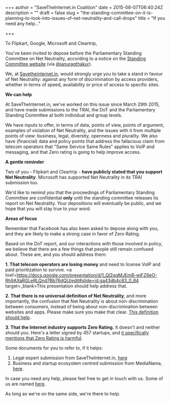 +++
author = "SaveTheInternet.in Coalition"
date = 2015-08-07T06:40:24Z
description = ""
draft = false
slug = "the-standing-committee-on-it-is-planning-to-look-into-issues-of-net-neutrality-and-call-drops"
title = "If you need any help..."

+++


To Flipkart, Google, Microsoft and Cleartrip,

You've been invited to depose before the Parliamentary Standing Committee on Net Neutrality, according to a notice on the <a href=http://164.100.47.134/lsscommittee/Information%20Technology/Meeting_notice/Notice%20-%20(24)%2011.08.15.pdf target=_blank>Standing Committee website</a> (via <a href=https://twitter.com/ianuragthakur/status/629539338083119105 target=_blank>@ianuragthakur</a>).

We, at <a href=http://www.savetheinternet.in>Savetheinternet.in</a>, would strongly urge you to take a stand in favour of Net Neutrality: against any form of discrimination by access providers, whether in terms of speed, availability or price of access to specific sites. 

**We can help**

At SaveTheInternet.in, we've worked on this issue since March 29th 2015, and have made submissions to the TRAI, the DoT and the Parliamentary Standing Committee at both individual and group levels. 

We have inputs to offer, in terms of data, points of view, points of argument, examples of violation of Net Neutrality, and the issues with it from multiple points of view: business, legal, diversity, openness and plurality. We also have (financial) data and policy points that address the fallacious claim from telecom operators that "Same Service Same Rules" applies to VoIP and messaging, and that Zero rating is going to help improve access.

**A gentle reminder**

Two of you - Flipkart and Cleartrip - **have publicly stated that you support Net Neutrality**. Microsoft has supported Net Neutrality in its TRAI submission too.

We'd like to remind you that the proceedings of Parliamentary Standing Committee are confidential **only** until the standing committee releases its report on Net Neutrality. Your depositions will eventually be public, and we hope that you will stay true to your word.

**Areas of focus**

Remember that Facebook has also been asked to depose along with you, and they are likely to make a strong case in favor of Zero Rating. 

Based on the DoT report, and our interactions with those involved in policy, we believe that there are a few things that people still remain confused about. These are, and you should address them:

**1. That telecom operators are losing money** and need to license VoIP and paid prioritization to survive. <a href=https://docs.google.com/presentation/d/1_Ql2qgMJEmB-wiFZ6eO-Rh9AXaRGLeRLQnd7Bb76dQU/edit#slide=id.ga43db4c83_0_84 target=_blank>This presentation should help address that</a>.

**2. That there is no universal definition of Net Neutrality**, and more importantly, the confusion that Net Neutrality is about non-discrimination between consumers, instead of being about non-discrimination between websites and apps. Please make sure you make that clear. <a href=https://www.thisisnetneutrality.org/>This definition should help</a>.

**3. That the Internet industry supports Zero Rating.** It doesn't and neither should you. Here's a letter signed by 457 startups, and <a href=http://www.savetheinternet.in/startups/Startups-to-PM-Open-Internet.pdf>it specifically mentions that Zero Rating is harmful</a>. 

Some documents for you to refer to, if it helps: 
1. Legal expert submission from SaveTheInternet.in, <a href=https://docs.google.com/document/d/19gM0PfAbSOhoQO3assvG7qIsQtc0garjAZ2dFaguLjQ/edit>here</a> 
2. Business and startup ecosystem centred submission from MediaNama, <a href=http://www.trai.gov.in/Comments/cc/MediaNama.pdf>here</a>.

In case you need any help, please feel free to get in touch with us. Some of us are named <a href=http://blog.savetheinternet.in/the-people-behind-savetheinternet/>here</a>.

As long as we're on the same side, we're there to help.

